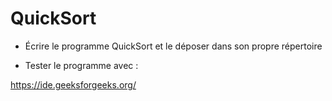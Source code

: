 # QuickSort

* Écrire le programme QuickSort et le déposer dans son propre répertoire 

* Tester le programme avec :

https://ide.geeksforgeeks.org/
